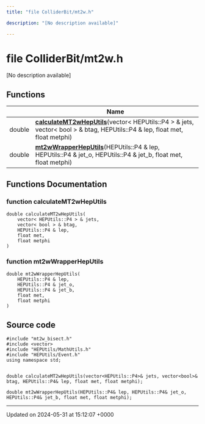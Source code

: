 ```yaml
---
title: "file ColliderBit/mt2w.h"

description: "[No description available]"

---
```


# file ColliderBit/mt2w.h

[No description available]

## Functions

|                | Name           |
| -------------- | -------------- |
| double | **[calculateMT2wHepUtils](/documentation/code/files/mt2w_8h/#function-calculatemt2wheputils)**(vector< HEPUtils::P4 > & jets, vector< bool > & btag, HEPUtils::P4 & lep, float met, float metphi) |
| double | **[mt2wWrapperHepUtils](/documentation/code/files/mt2w_8h/#function-mt2wwrapperheputils)**(HEPUtils::P4 & lep, HEPUtils::P4 & jet_o, HEPUtils::P4 & jet_b, float met, float metphi) |


## Functions Documentation

### function calculateMT2wHepUtils

```
double calculateMT2wHepUtils(
    vector< HEPUtils::P4 > & jets,
    vector< bool > & btag,
    HEPUtils::P4 & lep,
    float met,
    float metphi
)
```


### function mt2wWrapperHepUtils

```
double mt2wWrapperHepUtils(
    HEPUtils::P4 & lep,
    HEPUtils::P4 & jet_o,
    HEPUtils::P4 & jet_b,
    float met,
    float metphi
)
```




## Source code

```
#include "mt2w_bisect.h"
#include <vector>
#include "HEPUtils/MathUtils.h"
#include "HEPUtils/Event.h"
using namespace std;


double calculateMT2wHepUtils(vector<HEPUtils::P4>& jets, vector<bool>& btag, HEPUtils::P4& lep, float met, float metphi);

double mt2wWrapperHepUtils(HEPUtils::P4& lep, HEPUtils::P4& jet_o, HEPUtils::P4& jet_b, float met, float metphi);
```


-------------------------------

Updated on 2024-05-31 at 15:12:07 +0000
